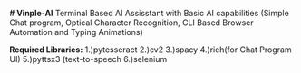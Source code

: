 **# Vinple-AI**
Terminal Based AI Assisstant with Basic AI capabilities (Simple Chat program, Optical Character Recognition,  CLI Based Browser Automation and Typing Animations)

**Required Libraries:**
1.)pytesseract
2.)cv2
3.)spacy
4.)rich(for Chat Program UI)
5.)pyttsx3 (text-to-speech 
6.)selenium
